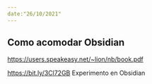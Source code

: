 ```yaml
---
date:"26/10/2021"
---
```


## Como acomodar Obsidian

https://users.speakeasy.net/~lion/nb/book.pdf

https://bit.ly/3Cl72GB Experimento en Obsidian

